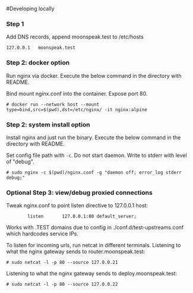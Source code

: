#Developing locally

### Step 1

Add DNS records, append moonspeak.test to /etc/hosts
```
127.0.0.1	moonspeak.test
```


### Step 2: docker option

Run nginx via docker. Execute the below command in the directory with README.

Bind mount nginx.conf into the container.
Expose port 80.
```
# docker run --network host --mount type=bind,src=$(pwd),dst=/etc/nginx/ -it nginx:alpine
```


### Step 2: system install option

Install nginx and just run the binary. Execute the below command in the directory with README.

Set config file path with `-c`.
Do not start daemon.
Write to stderr with level of "debug".

```
# sudo nginx -c $(pwd)/nginx.conf -g "daemon off; error_log stderr debug;"
```

### Optional Step 3: view/debug proxied connections

Tweak nginx.conf to point listen directive to 127.0.0.1 host:
```
        listen       127.0.0.1:80 default_server;
```

Works with .TEST domains due to config in ./conf.d/test-upstreams.conf which hardcodes service IPs.

To listen for incoming urls, run netcat in different terminals.
Listening to what the nginx gateway sends to router.moonspeak.test:
```
# sudo netcat -l -p 80 --source 127.0.0.21
```

Listening to what the nginx gateway sends to deploy.moonspeak.test:
```
# sudo netcat -l -p 80 --source 127.0.0.22
```
